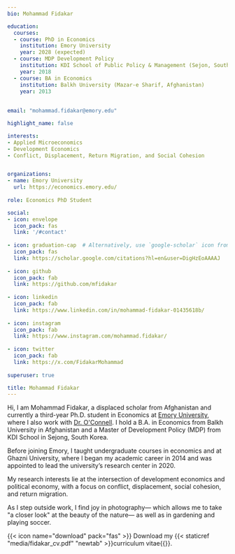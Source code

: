 ```yaml
---
bio: Mohammad Fidakar 

education:
  courses:
  - course: PhD in Economics
    institution: Emory University
    year: 2028 (expected)
  - course: MDP Development Policy
    institution: KDI School of Public Policy & Management (Sejon, South Korea)
    year: 2018
  - course: BA in Economics
    institution: Balkh University (Mazar-e Sharif, Afghanistan)
    year: 2013 
  
    
email: "mohammad.fidakar@emory.edu"

highlight_name: false

interests:
- Applied Microeconomics
- Development Economics
- Conflict, Displacement, Return Migration, and Social Cohesion


organizations:
- name: Emory University
  url: https://economics.emory.edu/
  
role: Economics PhD Student

social:
- icon: envelope
  icon_pack: fas
  link: '/#contact'
  
- icon: graduation-cap  # Alternatively, use `google-scholar` icon from `ai` icon pack
  icon_pack: fas
  link: https://scholar.google.com/citations?hl=en&user=DigHzEoAAAAJ
  
- icon: github
  icon_pack: fab
  link: https://github.com/mfidakar
  
- icon: linkedin
  icon_pack: fab
  link: https://www.linkedin.com/in/mohammad-fidakar-01435618b/
  
- icon: instagram 
  icon_pack: fab
  link: https://www.instagram.com/mohammad.fidakar/
  
- icon: twitter 
  icon_pack: fab
  link: https://x.com/FidakarMohammad
  
superuser: true

title: Mohammad Fidakar
---
```


Hi, I am Mohammad Fidakar, a displaced scholar from Afghanistan and currently a third-year Ph.D. student in Economics at [Emory University](https://www.emory.edu/home/index.html), where I also work with [Dr. O'Connell](https://www.stephenoconnell.org/). I hold a B.A. in Economics from Balkh University in Afghanistan and a Master of Development Policy (MDP) from KDI School in Sejong, South Korea. 

Before joining Emory, I taught undergraduate courses in economics and at Ghazni University, where I began my academic career in 2014 and was appointed to lead the university’s research center in 2020.

My research interests lie at the intersection of development economics and political economy, with a focus on conflict, displacement, social cohesion, and return migration.

As I step outside work, I find joy in photography— which allows me to take "a closer look" at the beauty of the nature— as well as in gardening and playing soccer. 


{{< icon name="download" pack="fas" >}} Download my {{< staticref "media/fidakar_cv.pdf" "newtab" >}}curriculum vitae{{</staticref >}}.
